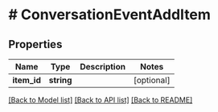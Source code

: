 # # ConversationEventAddItem

## Properties

Name | Type | Description | Notes
------------ | ------------- | ------------- | -------------
**item_id** | **string** |  | [optional]

[[Back to Model list]](../../README.md#models) [[Back to API list]](../../README.md#endpoints) [[Back to README]](../../README.md)
